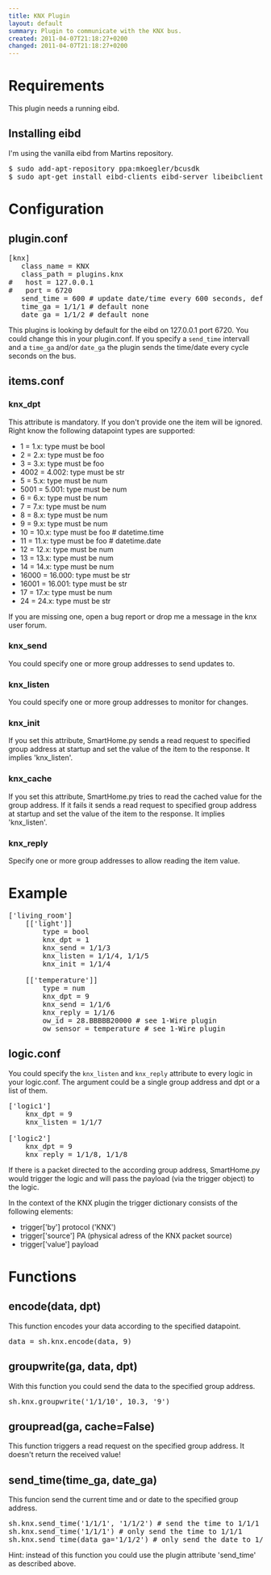 ```yaml
---
title: KNX Plugin
layout: default
summary: Plugin to communicate with the KNX bus.
created: 2011-04-07T21:18:27+0200
changed: 2011-04-07T21:18:27+0200
---
```


Requirements
============
This plugin needs a running eibd.

Installing eibd
---------------
I'm using the vanilla eibd from Martins repository.
<pre>$ sudo add-apt-repository ppa:mkoegler/bcusdk
$ sudo apt-get install eibd-clients eibd-server libeibclient-dev</pre>

Configuration
=============

plugin.conf
-----------
<pre>
[knx]
   class_name = KNX
   class_path = plugins.knx
#   host = 127.0.0.1
#   port = 6720
   send_time = 600 # update date/time every 600 seconds, default none
   time_ga = 1/1/1 # default none
   date_ga = 1/1/2 # default none
</pre>

This plugins is looking by default for the eibd on 127.0.0.1 port 6720. You could change this in your plugin.conf.
If you specify a `send_time` intervall and a `time_ga` and/or `date_ga` the plugin sends the time/date every cycle seconds on the bus.

items.conf
--------------

### knx_dpt
This attribute is mandatory. If you don't provide one the item will be ignored.
Right know the following datapoint types are supported:

* 1 = 1.x: type must be bool
* 2 = 2.x: type must be foo
* 3 = 3.x: type must be foo
* 4002 = 4.002: type must be str
* 5 = 5.x: type must be num
* 5001 = 5.001: type must be num
* 6 = 6.x: type must be num
* 7 = 7.x: type must be num
* 8 = 8.x: type must be num
* 9 = 9.x: type must be num
* 10 = 10.x: type must be foo # datetime.time
* 11 = 11.x: type must be foo # datetime.date
* 12 = 12.x: type must be num
* 13 = 13.x: type must be num
* 14 = 14.x: type must be num
* 16000 = 16.000: type must be str
* 16001 = 16.001: type must be str
* 17 = 17.x: type must be num
* 24 = 24.x: type must be str

If you are missing one, open a bug report or drop me a message in the knx user forum.

### knx_send
You could specify one or more group addresses to send updates to.

### knx_listen
You could specify one or more group addresses to monitor for changes.

### knx_init
If you set this attribute, SmartHome.py sends a read request to specified group address at startup and set the value of the item to the response.
It implies 'knx_listen'.

### knx_cache
If you set this attribute, SmartHome.py tries to read the cached value for the group address. If it fails it sends a read request to specified group address at startup and set the value of the item to the response.
It implies 'knx_listen'.

### knx_reply
Specify one or more group addresses to allow reading the item value.

# Example
<pre>
['living_room']
    [['light']]
        type = bool
        knx_dpt = 1
        knx_send = 1/1/3
        knx_listen = 1/1/4, 1/1/5
        knx_init = 1/1/4

    [['temperature']]
        type = num
        knx_dpt = 9
        knx_send = 1/1/6
        knx_reply = 1/1/6
        ow_id = 28.BBBBB20000 # see 1-Wire plugin
        ow_sensor = temperature # see 1-Wire plugin
</pre>

logic.conf
----------
You could specify the `knx_listen` and `knx_reply` attribute to every logic in your logic.conf. The argument could be a single group address and dpt or a list of them.
<pre>
['logic1']
    knx_dpt = 9
    knx_listen = 1/1/7

['logic2']
    knx_dpt = 9
    knx_reply = 1/1/8, 1/1/8
</pre>
If there is a packet directed to the according group address, SmartHome.py would trigger the logic and will pass the payload (via the trigger object) to the logic.

In the context of the KNX plugin the trigger dictionary consists of the following elements:

* trigger['by']     protocol ('KNX')
* trigger['source']     PA (physical adress of the KNX packet source) 
* trigger['value']     payload

Functions
=========

encode(data, dpt)
-----------------
This function encodes your data according to the specified datapoint.
<pre>data = sh.knx.encode(data, 9)</pre>

groupwrite(ga, data, dpt)
-------------------------
With this function you could send the data to the specified group address.
<pre>sh.knx.groupwrite('1/1/10', 10.3, '9')</pre>

groupread(ga, cache=False)
--------------------------
This function triggers a read request on the specified group address. It doesn't return the received value!

send_time(time_ga, date_ga)
-----------------------------
This funcion send the current time and or date to the specified group address.
<pre>sh.knx.send_time('1/1/1', '1/1/2') # send the time to 1/1/1 and the date to 1/1/2
sh.knx.send_time('1/1/1') # only send the time to 1/1/1
sh.knx.send_time(data_ga='1/1/2') # only send the date to 1/1/2
</pre>
Hint: instead of this function you could use the plugin attribute 'send_time' as described above.
